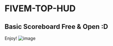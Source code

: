# FIVEM-TOP-HUD
## Basic Scoreboard Free & Open :D

Enjoy!
![image](https://github.com/user-attachments/assets/212a2f14-2874-4f1a-9e62-05b469025cfa)
